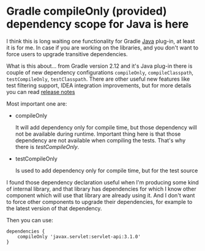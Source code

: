 # Gradle compileOnly (provided) dependency scope for Java is here

I think this is long waiting one functionality for Gradle [Java](https://docs.gradle.org/2.12/userguide/java_plugin.html) plug-in, at least it is for me. In case if you are working on the libraries, and you don't want to force users to upgrade transitive dependencies.

What is this about... from Gradle version 2.12 and it's Java plug-in there is couple of new dependency configurations ```compileOnly```, ```compileClasspath```, ```testCompileOnly```, ```testClasspath```.
There are other useful new features like test filtering support, IDEA integration improvements, but for more details you can read [release notes](https://docs.gradle.org/2.12/release-notes)


Most important one are: 

  - compileOnly
  	
  	It will add dependency only for compile time, but those dependency will not be available during runtime. Important thing here is that those dependency are not available when compiling the tests. That's why there is _testCompileOnly_.
  	
  - testCompileOnly
    
    Is used to add dependency only for compile time, but for the test source


 I found those dependency declaration useful when I'm producing some kind of internal library, and that library has dependencies for which I know other component which will use that library are already using it. And I don't want to force other components to upgrade their dependencies, for example to the latest version of that dependency.

 Then you can use:

	dependencies {
	    compileOnly 'javax.servlet:servlet-api:3.1.0'
	}